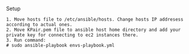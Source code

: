 Setup

    1. Move hosts file to /etc/ansible/hosts. Change hosts IP addresess according to actual ones.
    2. Move KPair.pem file to ansible host home directory and add your private key for connecting to ec2 instances there.
    3. Run command: 
    # sudo ansible-playbook envs-playbook.yml
